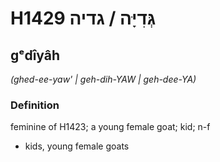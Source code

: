 # H1429 גְּדִיָּה / גדיה

## gᵉdîyâh

_(ghed-ee-yaw' | ɡeh-dih-YAW | ɡeh-dee-YA)_

### Definition

feminine of H1423; a young female goat; kid; n-f

- kids, young female goats
